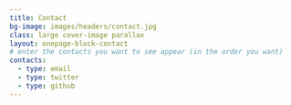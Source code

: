 ```yaml
---
title: Contact
bg-image: images/headers/contact.jpg
class: large cover-image parallax
layout: onepage-block-contact
# enter the contacts you want to see appear (in the order you want)
contacts:
  - type: email
  - type: twitter
  - type: github
---
```

